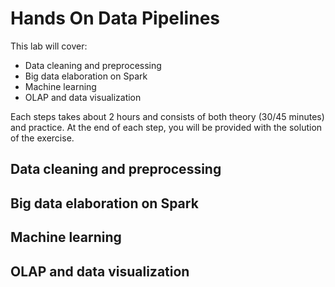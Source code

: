 # Hands On Data Pipelines

This lab will cover:

- Data cleaning and preprocessing
- Big data elaboration on Spark
- Machine learning
- OLAP and data visualization

Each steps takes about 2 hours and consists of both theory (30/45 minutes) and practice.
At the end of each step, you will be provided with the solution of the exercise.

## Data cleaning and preprocessing
## Big data elaboration on Spark
## Machine learning
## OLAP and data visualization
